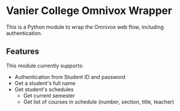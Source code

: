 # Vanier College Omnivox Wrapper

This is a Python module to wrap the Omnivox web flow, including authentication.

## Features

This module currently supports:

* Authentication from Student ID and password
* Get a student's full name
* Get student's schedules
  * Get current semester
  * Get list of courses in schedule (number, section, title, teacher)
